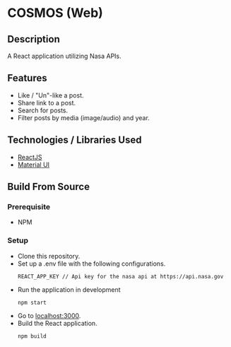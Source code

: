 # COSMOS (Web)

## Description
A React application utilizing Nasa APIs.

## Features
- Like / "Un"-like a post.
- Share link to a post.
- Search for posts.
- Filter posts by media (image/audio) and year.

## Technologies / Libraries Used
- [ReactJS](https://reactjs.org/)
- [Material UI](https://mui.com/)

## Build From Source

### Prerequisite
- NPM

### Setup
- Clone this repository.
- Set up a .env file with the following configurations.
  ```
  REACT_APP_KEY // Api key for the nasa api at https://api.nasa.gov
  ```
- Run the application in development
  ```
  npm start
  ```
- Go to [localhost:3000](http://localhost:3000/).
- Build the React application.
  ```
  npm build
  ```
 
